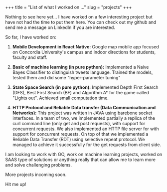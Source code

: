 +++
title = "List of what I worked on ..."
slug = "projects"
+++

Nothing to see here yet... I have worked on a few interesting project but have not had the time 
to put them here. You can check out my github and send me a message on LinkedIn if you are interested.

So far, I have worked on:

1. **Mobile Development in React Native:** Google map mobile app focused on Concordia University's campus and indoor directions for students, faculty and staff.

2. **Basic of machine learning (in pure python):** Implemented a Naive Bayes Classifier to distinguish tweets language. Trained the models, tested them and did some "hyper-parameter tuning"

3. **State Space Search (in pure python):** Implemented Depth First Search (DFS), Best First Search (BF) and Algorithm A* for the game called "Lights out".
Achieved small computation time.

4. **HTTP Protocol and Reliable Data transfer (Data Communication and Networks):** This project was written in JAVA using barebone socket interfaces. In a team of two, we implemented partially a replica of the curl command line
(only get and post requests), with support for concurrent requests. We also implemented an HTTP file server for with support for concurrent requests. On top of that
we implemented a Reliable Data Transfer (RDT) using selective repeat protocol. We managed to achieve it successfully for the get requests from client side.

I am looking to work with GO, work on machine learning projects, worked on SAAS type of solutions or anything really that can allow me to learn more and solve challenging problems.

More projects incoming soon.

Hit me up!
